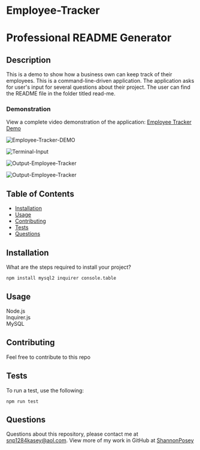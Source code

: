 # Employee-Tracker
# Professional README Generator

## Description 
This is a demo to show how a business own can keep track of their employees. This is a command-line-driven application.  The application asks for user's input for several questions about their project.  The user can find the README file in the folder titled read-me.

### Demonstration

View a complete video demonstration of the application: [Employee Tracker Demo]()

![Employee-Tracker-DEMO](/img/)


![Terminal-Input](/img/)


![Output-Employee-Tracker](/img/README.png)


![Output-Employee-Tracker](/img/)

## Table of Contents 

* [Installation](#installation)
* [Usage](#usage)
* [Contributing](#contributing)
* [Tests](#test)
* [Questions](#questions)

## Installation

What are the steps required to install your project?

`
npm install mysql2 inquirer console.table
`

## Usage

Node.js <br/> Inquirer.js <br/> MySQL


## Contributing

Feel free to contribute to this repo

## Tests

To run a test, use the following:

 `
npm run test
`

## Questions

Questions about this repository, please contact me at [snp1284kasey@aol.com](mailto:snp1284kasey@aol.com). View more of my work in GitHub at [ShannonPosey](https://github.com/ShannonPosey)

